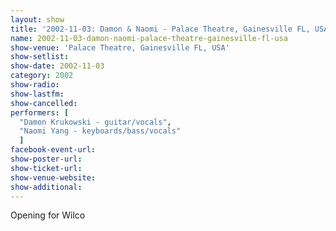 ```yaml
---
layout: show
title: '2002-11-03: Damon & Naomi - Palace Theatre, Gainesville FL, USA'
name: 2002-11-03-damon-naomi-palace-theatre-gainesville-fl-usa
show-venue: 'Palace Theatre, Gainesville FL, USA'
show-setlist: 
show-date: 2002-11-03
category: 2002
show-radio: 
show-lastfm: 
show-cancelled: 
performers: [
  "Damon Krukowski - guitar/vocals",
  "Naomi Yang - keyboards/bass/vocals"
  ]
facebook-event-url: 
show-poster-url: 
show-ticket-url: 
show-venue-website: 
show-additional: 
---
```


Opening for Wilco
